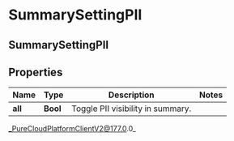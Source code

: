 # SummarySettingPII

## SummarySettingPII

## Properties

|Name | Type | Description | Notes|
|------------ | ------------- | ------------- | -------------|
| **all** | **Bool** | Toggle PII visibility in summary. | |



_PureCloudPlatformClientV2@177.0.0_
